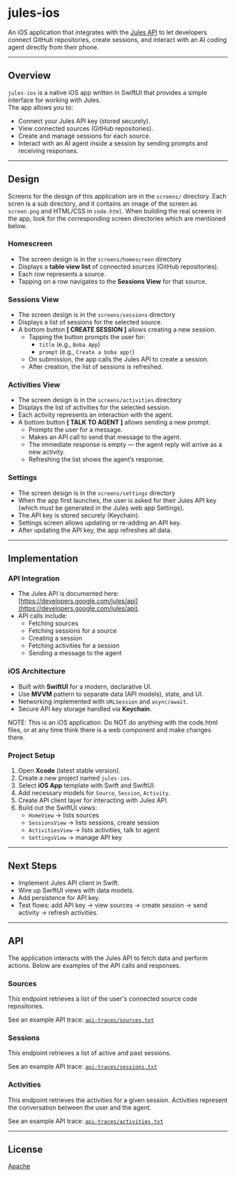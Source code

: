 # jules-ios

An iOS application that integrates with the [Jules API](https://developers.google.com/jules/api) to let developers connect GitHub repositories, create sessions, and interact with an AI coding agent directly from their phone.

---

## Overview

`jules-ios` is a native iOS app written in SwiftUI that provides a simple interface for working with Jules.  
The app allows you to:

- Connect your Jules API key (stored securely).
- View connected sources (GitHub repositories).
- Create and manage sessions for each source.
- Interact with an AI agent inside a session by sending prompts and receiving responses.

---

## Design

Screens for the design of this application are in the `screens/` directory. Each scren is a sub directory, and it contains an image of the screen as `screen.png` and HTML/CSS in `code.html`. When building the real screens in the app, look for the corresponding screen directories which are mentioned below.

### Homescreen
- The screen design is in the `screens/homescreen` directory
- Displays a **table view list** of connected sources (GitHub repositories).
- Each row represents a source.
- Tapping on a row navigates to the **Sessions View** for that source.

### Sessions View
- The screen design is in the `screens/sessions` directory
- Displays a list of sessions for the selected source.
- A bottom button **[ CREATE SESSION ]** allows creating a new session.
  - Tapping the button prompts the user for:
    - `title` (e.g., `Boba App`)
    - `prompt` (e.g., `Create a boba app!`)
  - On submission, the app calls the Jules API to create a session.
  - After creation, the list of sessions is refreshed.

### Activities View
- The screen design is in the `screens/activities` directory
- Displays the list of activities for the selected session.
- Each activity represents an interaction with the agent.
- A bottom button **[ TALK TO AGENT ]** allows sending a new prompt.
  - Prompts the user for a message.
  - Makes an API call to send that message to the agent.
  - The immediate response is empty — the agent reply will arrive as a new activity.
  - Refreshing the list shows the agent’s response.

### Settings
- The screen design is in the `screens/settings` directory
- When the app first launches, the user is asked for their Jules API key (which must be generated in the Jules web app Settings).
- The API key is stored securely (Keychain).
- Settings screen allows updating or re-adding an API key.
- After updating the API key, the app refreshes all data.

---

## Implementation

### API Integration
- The Jules API is documented here: [https://developers.google.com/jules/api](https://developers.google.com/jules/api).
- API calls include:
  - Fetching sources
  - Fetching sessions for a source
  - Creating a session
  - Fetching activities for a session
  - Sending a message to the agent

### iOS Architecture
- Built with **SwiftUI** for a modern, declarative UI.
- Use **MVVM** pattern to separate data (API models), state, and UI.
- Networking implemented with `URLSession` and `async/await`.
- Secure API key storage handled via **Keychain**.

NOTE: This is an iOS application. Do NOT do anything with the code.html files, or at any time think there is a web component and make changes there.

### Project Setup
1. Open **Xcode** (latest stable version).
2. Create a new project named `jules-ios`.
3. Select **iOS App** template with Swift and SwiftUI.
4. Add necessary models for `Source`, `Session`, `Activity`.
5. Create API client layer for interacting with Jules API.
6. Build out the SwiftUI views:
   - `HomeView` → lists sources
   - `SessionsView` → lists sessions, create session
   - `ActivitiesView` → lists activities, talk to agent
   - `SettingsView` → manage API key

---

## Next Steps
- Implement Jules API client in Swift.
- Wire up SwiftUI views with data models.
- Add persistence for API key.
- Test flows: add API key → view sources → create session → send activity → refresh activities.

---

## API

The application interacts with the Jules API to fetch data and perform actions. Below are examples of the API calls and responses.

### Sources
This endpoint retrieves a list of the user's connected source code repositories.

See an example API trace: [`api-traces/sources.txt`](api-traces/sources.txt)

### Sessions
This endpoint retrieves a list of active and past sessions.

See an example API trace: [`api-traces/sessions.txt`](api-traces/sessions.txt)

### Activities
This endpoint retrieves the activities for a given session. Activities represent the conversation between the user and the agent.

See an example API trace: [`api-traces/activities.txt`](api-traces/activities.txt)

---

## License
[Apache](LICENSE)